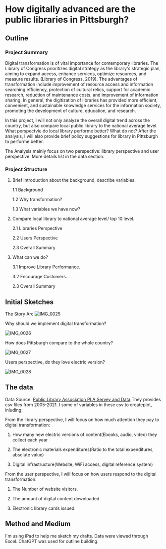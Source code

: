 # How digitally advanced are the public libraries in Pittsburgh?

## Outline

### Project Summary

Digital transformation is of vital importance for contemporary libraries. The Library of Congress prioritizes digital strategy as the library's strategic plan, aiming to expand access, enhance services, optimize resources, and measure results. (Library of Congress, 2019). The advantages of transformation include improvement of resource access and information searching efficiency, protection of cultural relics, support for academic research, reduction of maintenance costs, and improvement of information sharing. In general, the digitization of libraries has provided more efficient, convenient, and sustainable knowledge services for the information society, promoting the development of culture, education, and research.

In this project, I will not only analyze the overall digital trend across the country, but also compare local public library to the national average level. What perspectvie do local library performe better? What do not? After the analysis, I will also provide brief policy suggestions for library in Pittsburgh to performe better. 

The Analysis mainly focus on two perspective: library perspective and user perspective. More details list in the data section.


### Project Structure

1. Brief introduction about the background, describe variables.

   1.1 Background

   1.2 Why transformation?

   1.3 What variables we have now?

2. Compare local library to national average level/ top 10 level.

   2.1 Libraries Perspective

   2.2 Users Perspective

   2.3 Overall Summary 

3. What can we do?

   3.1 Improve Library Performance.

   3.2 Encourage Customers.

   2.3 Overall Summary

## Initial Sketches
The Story Arc
![IMG_0025](https://github.com/CMUxiaoshi/TellingStoryWithData/assets/116749406/ceba4c36-0eb0-48c8-894f-0b3fad1717c7)

Why should we implement digital transformation? 

![IMG_0026](https://github.com/CMUxiaoshi/TellingStoryWithData/assets/116749406/f57bb019-3682-45ce-81d6-080375c8894b)

How does Pittsburgh compare to the whole country?

![IMG_0027](https://github.com/CMUxiaoshi/TellingStoryWithData/assets/116749406/2de28f46-5a64-4faa-a7e9-a5a7bd68b98f)

Users perspective, do they love electric version?

![IMG_0028](https://github.com/CMUxiaoshi/TellingStoryWithData/assets/116749406/1e503b53-2440-43e5-aef4-8d00e469ec58)

## The data

Data Source: [Public Library Association PLA Servey and Data](https://www.imls.gov/research-evaluation/data-collection/public-libraries-survey)
They provides csv files from 2005-2021. I some of variables in these csv to createplot, inluding: 

From the library perspective, I will focus on how much attention they pay to digital transformation: 

1. How many new electric versions of content(Ebooks, audio, video) they collect each year

2. The electronic materials expenditures(Ratio to the total expenditures, absolute value) 

3. Digital infrastructure(Website, WiFi access, digital reference system)

From the user perspective, I will focus on how users respond to the digital transformation:

1. The Number of website visitors.

2. The amount of digital content downloaded.

3. Electronic library cards issued

## Method and Medium
I'm using iPad to help me sketch my drafts. Data were viewed through Excel. ChatGPT was used for outline building.
